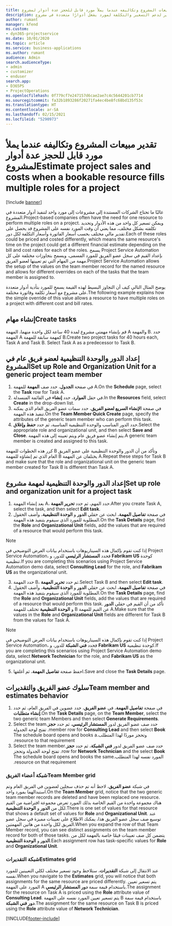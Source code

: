 ```yaml
---
title: تقدير مبيعات المشروع وتكاليفه عندما يملأ مورد قابل للحجز عدة أدوار لمشروع
description: يوفر هذا الموضوع معلومات حول كيفية استخدام أبعاد التسعير لدعم التسعير والتكلفة لمورد يشغل أدوارًا متعددة في مشروع.
author: rumant
manager: kfend
ms.custom:
- dyn365-projectservice
ms.date: 10/01/2020
ms.topic: article
ms.service: business-applications
ms.author: rumant
audience: Admin
search.audienceType:
- admin
- customizer
- enduser
search.app:
- D365PS
- ProjectOperations
ms.openlocfilehash: 0f779cf7e247157d6cae2ae7c4c5644201cb7714
ms.sourcegitcommit: fa32b1893286f20271fa4ec4be8fc68bd135f53c
ms.translationtype: HT
ms.contentlocale: ar-SA
ms.lasthandoff: 02/15/2021
ms.locfileid: "5290973"
---
```

# <a name="estimate-project-sales-and-costs-when-a-bookable-resource-fills-multiple-roles-for-a-project"></a><span data-ttu-id="fb2f3-103">تقدير مبيعات المشروع وتكاليفه عندما يملأ مورد قابل للحجز عدة أدوار لمشروع</span><span class="sxs-lookup"><span data-stu-id="fb2f3-103">Estimate project sales and costs when a bookable resource fills multiple roles for a project</span></span> 

[!include [banner](../includes/psa-now-project-operations.md)]

<span data-ttu-id="fb2f3-104">غالبًا ما تحتاج الشركات المستندة إلى مشروعات إلى مورد واحد لتنفيذ أدوار متعددة في المشروع.</span><span class="sxs-lookup"><span data-stu-id="fb2f3-104">Project-based companies often have the need for one resource to perform multiple roles on a project.</span></span> <span data-ttu-id="fb2f3-105">ويمكن تسعير كل واحد من هذه الأدوار وتحديد تكلفته بشكل مختلف، مما يعني أن وقت المورد نفسه على المشروع قد يحصل على تقدير مالي مختلف بحسب أسعار الفاتورة وأسعار التكلفة لكل دور.</span><span class="sxs-lookup"><span data-stu-id="fb2f3-105">Each of these roles could be priced and costed differently, which means the same resource's time on the project could get a different financial estimate depending on the bill and cost rates for each of the roles.</span></span> <span data-ttu-id="fb2f3-106">يسمح Project Service Automation بإعداد القيم في سجل عضو الفريق للمورد المسمى، ويسمح بتجاوزات مختلفة على كل مهمة من المهام التي تم تعيينها لعضو الفريق.</span><span class="sxs-lookup"><span data-stu-id="fb2f3-106">Project Service Automation allows the setup of the values on the team member record for the named resource and allows for different overrides on each of the tasks that the team member is assigned to.</span></span>

<span data-ttu-id="fb2f3-107">يوضح المثال التالي كيف أن التجاوز البسيط لهذه القيمة يسمح للمورد بتأدية أدوار متعددة على مشروع مع أسعار تكلفة وفاتورة مختلفة.</span><span class="sxs-lookup"><span data-stu-id="fb2f3-107">The following example  explains how the simple override of this value allows a resource to have multiple roles on a project with different cost and bill rates.</span></span>

## <a name="create-tasks"></a><span data-ttu-id="fb2f3-108">إنشاء مهام</span><span class="sxs-lookup"><span data-stu-id="fb2f3-108">Create tasks</span></span>
<span data-ttu-id="fb2f3-109">قم بإنشاء مهمتي مشروع لمدة 40 ساعة لكل واحدة منهما، المهمة A والمهمة B. حدد المهمة A كمهمة سابقة للمهمة B.</span><span class="sxs-lookup"><span data-stu-id="fb2f3-109">Create two project tasks for 40 hours each, Task A and Task B. Select Task A as a predecessor to Task B.</span></span>

## <a name="set-up-role-and-organization-unit-for-a-generic-project-team-member"></a><span data-ttu-id="fb2f3-110">إعداد الدور والوحدة التنظيمية لعضو فريق عام في المشروع</span><span class="sxs-lookup"><span data-stu-id="fb2f3-110">Set up Role and Organization Unit for a generic project team member</span></span>

1. <span data-ttu-id="fb2f3-111">في صفحة **الجدول**، حدد صف **المهمة** للمهمة A.</span><span class="sxs-lookup"><span data-stu-id="fb2f3-111">On the **Schedule** page, select the **Task** row for Task A.</span></span> 
2. <span data-ttu-id="fb2f3-112">في حقل **الموارد**، حدد **إنشاء** في القائمة المنسدلة.</span><span class="sxs-lookup"><span data-stu-id="fb2f3-112">In the **Resources** field, select **Create** in the drop-down list.</span></span>
3. <span data-ttu-id="fb2f3-113">في صفحة **الإنشاء السريع لعضو الفريق**، حدد سمات عضو الفريق العام الذي يمكنه تنفيذ هذه المهمة.</span><span class="sxs-lookup"><span data-stu-id="fb2f3-113">On the **Team Member Quick Create** page, specify the attributes of the generic team member who can perform this task.</span></span>
4. <span data-ttu-id="fb2f3-114">حدد الدور المناسب والوحدة التنظيمية المناسبة، ثم حدد **حفظ وإغلاق**.</span><span class="sxs-lookup"><span data-stu-id="fb2f3-114">Select the appropriate role and organizational unit, and then select **Save and Close**.</span></span> <span data-ttu-id="fb2f3-115">يتم إنشاء عضو فريق عام ويتم تعيينه إلى هذه المهمة.</span><span class="sxs-lookup"><span data-stu-id="fb2f3-115">A generic team member is created and assigned to this task.</span></span> 

<span data-ttu-id="fb2f3-116">كرر هذه الخطوات للمهمة B وتأكد من أن الدور والوحدة التنظيمية على عضو الفريق العام الذي تم إنشاؤه للمهمة B يختلفان عن المهمة A.</span><span class="sxs-lookup"><span data-stu-id="fb2f3-116">Repeat these steps for Task B and make sure that the role and organizational unit on the generic team member created for Task B is different than Task A.</span></span> 

## <a name="set-up-role-and-organization-unit-for-a-project-task"></a><span data-ttu-id="fb2f3-117">إعداد الدور والوحدة التنظيمية لمهمة مشروع</span><span class="sxs-lookup"><span data-stu-id="fb2f3-117">Set up role and organization unit for a project task</span></span>

1. <span data-ttu-id="fb2f3-118">بعد إنشاء المهمة A، حدد المهم، ثم حدد **تحرير المهمة**.</span><span class="sxs-lookup"><span data-stu-id="fb2f3-118">After you create Task A, select the task, and then select **Edit task**.</span></span>
2. <span data-ttu-id="fb2f3-119">في صفحة **تفاصيل المهمة**، ابحث عن حقلي **الدور** و **الوحدة التنظيمية**، وأضف الحقول المطلوبة للمورد الذي سيقوم بتنفيذ هذه المهمة.</span><span class="sxs-lookup"><span data-stu-id="fb2f3-119">On the **Task Details** page, find the **Role** and **Organizational Unit** fields, add the values that are required of a resource that would perform this task.</span></span> 

  > [!NOTE]
  > <span data-ttu-id="fb2f3-120">إذا كنت تقوم بإكمال هذه السيناريوهات باستخدام بيانات العرض التوضيحي في Project Service Automation، فحدد **المستشار الرئيسي** للدور، و **Fabrikam US** كوحدة تنظيمية.</span><span class="sxs-lookup"><span data-stu-id="fb2f3-120">If you are completing this scenarios using Project Service Automation demo data, select **Consulting Lead** for the role, and **Fabrikam US** as the organizational unit.</span></span>

3. <span data-ttu-id="fb2f3-121">حدد المهمة B، ثم حدد **تحرير المهمة**.</span><span class="sxs-lookup"><span data-stu-id="fb2f3-121">Select Task B and then select **Edit task**.</span></span>
4. <span data-ttu-id="fb2f3-122">في صفحة **تفاصيل المهمة**، ابحث عن حقلي **الدور** و **الوحدة التنظيمية**، وأضف الحقول المطلوبة للمورد الذي سيقوم بتنفيذ هذه المهمة.</span><span class="sxs-lookup"><span data-stu-id="fb2f3-122">On the **Task Details** page, find the **Role** and **Organizational Unit** fields, add the values that are required of a resource that would perform this task.</span></span> <span data-ttu-id="fb2f3-123">تأكد من أن القيم في حقلي **الدور** و **الوحدة التنظيمية** تختلف للمهمة B عن القيم للمهمة A.</span><span class="sxs-lookup"><span data-stu-id="fb2f3-123">Make sure that the values in the **Role** and **Organizational Unit** fields are different for Task B from the values for Task A.</span></span> 

  > [!NOTE]
  > <span data-ttu-id="fb2f3-124">إذا كنت تقوم بإكمال هذه السيناريوهات باستخدام بيانات العرض التوضيحي في Project Service Automation، فحدد **فني الشبكة** للدور، و **Fabrikam US** كوحدة تنظيمية.</span><span class="sxs-lookup"><span data-stu-id="fb2f3-124">If you are completing this scenarios using Project Service Automation demo data, select **Network Technician** for the role, and **Fabrikam US** as the organizational unit.</span></span>

5. <span data-ttu-id="fb2f3-125">احفظ صفحة **تفاصيل المهمة**، ثم أغلقها.</span><span class="sxs-lookup"><span data-stu-id="fb2f3-125">Save and close the **Task Details** page.</span></span> 

## <a name="team-member-and-estimates-behavior"></a><span data-ttu-id="fb2f3-126">سلوك عضو الفريق والتقديرات</span><span class="sxs-lookup"><span data-stu-id="fb2f3-126">Team member and estimates behavior</span></span> 

1. <span data-ttu-id="fb2f3-127">في صفحة **تفاصيل المهمة**، في **عضو الفريق**، حدد عضوين في الفريق العام، ثم حدد **إنشاء متطلبات**.</span><span class="sxs-lookup"><span data-stu-id="fb2f3-127">On the **Task Details** page, on the **Team Member**, select the two generic team Members and then select **Generate Requirements**.</span></span> 
2. <span data-ttu-id="fb2f3-128">حدد صف عضو الفريق لدور **المستشار الرئيسي‬‏‫**، ثم حدد **حجز**.</span><span class="sxs-lookup"><span data-stu-id="fb2f3-128">Select the team member row for **Consulting Lead** and then select **Book**.</span></span> <span data-ttu-id="fb2f3-129">تفتح لوحة الجدولة وتحجز موردًا لهذا المتطلب.</span><span class="sxs-lookup"><span data-stu-id="fb2f3-129">The schedule board opens and books a resource to that requirement.</span></span>
3. <span data-ttu-id="fb2f3-130">حدد صف عضو الفريق لدور **فني الشبكة‬‏‫**، ثم حدد **حجز**.</span><span class="sxs-lookup"><span data-stu-id="fb2f3-130">Select the team member row for **Network Technician** and the select **Book**.</span></span> <span data-ttu-id="fb2f3-131">تفتح لوحة الجدولة وتحجز المورد نفسه لهذا المتطلب.</span><span class="sxs-lookup"><span data-stu-id="fb2f3-131">The schedule board opens and books the same resource on that requirement.</span></span>

### <a name="team-member-grid"></a><span data-ttu-id="fb2f3-132">شبكة أعضاء الفريق</span><span class="sxs-lookup"><span data-stu-id="fb2f3-132">Team Member grid</span></span> 
<span data-ttu-id="fb2f3-133">في شبكة **عضو الفريق**، لاحظ أنه تم حذف سجلين لعضوين في الفريق العام وتم استبدالهما بمورد واحد.</span><span class="sxs-lookup"><span data-stu-id="fb2f3-133">On the **Team Member** grid, notice that the two generic team member records are deleted and have been replaced one resource.</span></span> <span data-ttu-id="fb2f3-134">هناك مجموعة واحدة من القيم الخاصة بذلك المورد تعرض مجموعة افتراضية من القيم لكل من **الدور** و **الوحدة التنظيمية**.</span><span class="sxs-lookup"><span data-stu-id="fb2f3-134">There is one set of values for that resource that shows a default set of values for **Role** and **Organizational Unit**.</span></span>
<span data-ttu-id="fb2f3-135">عند توسيع صف سجل عضو الفريق هذا، يمكنك الاطلاع على تعيينات مميزة في سجل عضو الفريق لكل واحدة من هاتين المهمتين.</span><span class="sxs-lookup"><span data-stu-id="fb2f3-135">When you expand the row of that Team Member record, you can see distinct assignments on the team member record for both of those tasks.</span></span> <span data-ttu-id="fb2f3-136">يتضمن كل صف تعيينات قيمًا خاصة بالمهمة لكل من **الدور** و **الوحدة التنظيمية**.</span><span class="sxs-lookup"><span data-stu-id="fb2f3-136">Each assignment row has task-specific values for **Role** and **Organizational Unit**.</span></span> 

### <a name="estimates-grid"></a><span data-ttu-id="fb2f3-137">شبكة التقديرات</span><span class="sxs-lookup"><span data-stu-id="fb2f3-137">Estimates grid</span></span> 
<span data-ttu-id="fb2f3-138">عند الانتقال إلى شبكة **التقديرات**، ستلاحظ وجود تسعير مختلف لكلي التعيينين للمورد نفسه.</span><span class="sxs-lookup"><span data-stu-id="fb2f3-138">When you navigate to the **Estimates** grid, you will notice that both assignments for the same resource are priced differently.</span></span>
<span data-ttu-id="fb2f3-139">يتم تسعير تعيين المورد على المهمة A باستخدام قيمة سمة **دور** **المستشار الرئيسي**.</span><span class="sxs-lookup"><span data-stu-id="fb2f3-139">The assignment for the resource on Task A is priced using the **Role** attribute value of **Consulting Lead**.</span></span> <span data-ttu-id="fb2f3-140">يتم تسعير تعيين المورد نفسه على المهمة B باستخدام قيمة سمة **دور** **فني الشبكة**.</span><span class="sxs-lookup"><span data-stu-id="fb2f3-140">The assignment for the same resource on Task B is priced using the **Role** attribute value of **Network Technician**.</span></span>



[!INCLUDE[footer-include](../includes/footer-banner.md)]